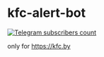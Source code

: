 # kfc-alert-bot
[![Telegram subscribers count](https://img.shields.io/endpoint?url=https://qi42wycnl3.execute-api.eu-central-1.amazonaws.com/default/getChannelSubCount)](https://t.me/kfcby)

only for https://kfc.by


